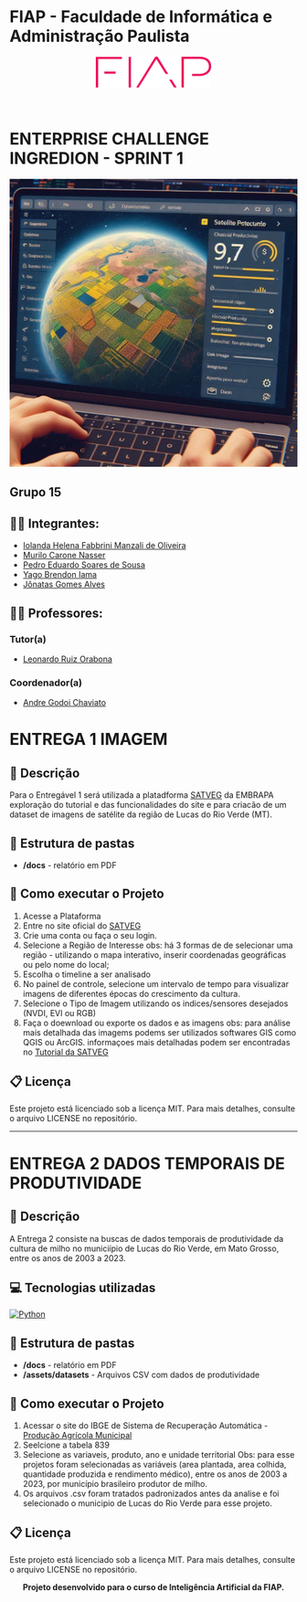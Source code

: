 # FIAP - Faculdade de Informática e Administração Paulista

<p align="center">
<a href= "https://www.fiap.com.br/"><img src="./assets/logo-fiap.png" alt="FIAP - Faculdade de Informática e Administração Paulista" border="0" width=40% height=40%></a>
</p>

<br>

# ENTERPRISE CHALLENGE INGREDION - SPRINT 1 
![SPRINY1](./assets/sprint1.jpg)

## Grupo 15

## 👨‍🎓 Integrantes: 
- <a href="https://www.linkedin.com/in/iolanda-helena-fabbrini-manzali-de-oliveira-14ab8ab0">Iolanda Helena Fabbrini Manzali de Oliveira</a>
- <a href="https://www.linkedin.com/company/inova-fusca">Murilo Carone Nasser</a> 
- <a href="https://www.linkedin.com/in/pedro-eduardo-soares-de-sousa-439552309">Pedro Eduardo Soares de Sousa</a> 
- <a href="https://www.linkedin.com/company/inova-fusca">Yago Brendon Iama</a>
- <a href="https://www.linkedin.com/in/jonatasgomes">Jônatas Gomes Alves</a>

## 👩‍🏫 Professores:
### Tutor(a) 
- <a href="https://www.linkedin.com/in/leonardoorabona">Leonardo Ruiz Orabona</a>
### Coordenador(a)
- <a href="https://www.linkedin.com/company/inova-fusca">Andre Godoi Chaviato</a>

# ENTREGA 1 IMAGEM

## 📜 Descrição

Para o Entregável 1 será utilizada a platadforma [SATVEG](https://www.satveg.cnptia.embrapa.br) da EMBRAPA exploração do tutorial e das funcionalidades do site e para criacão de um dataset de imagens de satélite da região de Lucas do Rio Verde (MT). 

## 📁 Estrutura de pastas

- **/docs** - relatório em PDF

## 🔧 Como executar o Projeto
  1. Acesse a Plataforma
  2. Entre no site oficial do [SATVEG](https://www.satveg.cnptia.embrapa.br)
  3. Crie uma conta ou faça o seu login.
  4. Selecione a Região de Interesse
     obs: há 3 formas de de selecionar uma região - utilizando o mapa interativo, inserir coordenadas geográficas ou pelo nome do local;
  5. Escolha o timeline a ser analisado
  6. No painel de controle, selecione um intervalo de tempo para visualizar imagens de diferentes épocas do crescimento da cultura.
  7. Selecione o Tipo de Imagem  utilizando os indices/sensores desejados (NVDI, EVI ou RGB)
  8.  Faça o doewnload ou exporte os dados e as imagens 
      obs: para análise mais detalhada das imagems podems ser utilizados softwares GIS como QGIS ou ArcGIS.
           informaçoes mais detalhadas podem ser encontradas no [Tutorial da SATVEG](https://www.satveg.cnptia.embrapa.br/satveg/pages/home.html) 
      

## 📋 Licença

Este projeto está licenciado sob a licença MIT. Para mais detalhes, consulte o arquivo LICENSE no repositório.

---
# ENTREGA 2 DADOS TEMPORAIS DE PRODUTIVIDADE

## 📜 Descrição

A Entrega 2 consiste na buscas de dados temporais de produtividade da cultura de milho no municiípio de Lucas do Rio Verde, em Mato Grosso, entre os anos de 2003 a 2023.

## 💻 Tecnologias utilizadas

[![Python](https://img.shields.io/badge/python-3670A0?style=for-the-badge&logo=python&logoColor=ffdd54)](#)


## 📁 Estrutura de pastas

- **/docs** - relatório em PDF
- **/assets/datasets** - Arquivos CSV com dados de produtividade

## 🔧 Como executar o Projeto
  1. Acessar o site do IBGE de Sistema de Recuperação Automática - [Produção Agrícola Municipal](https://sidra.ibge.gov.br/pesquisa/pam/tabelas)
  2. Seelcione a tabela 839
  3. Selecione as variaveis, produto, ano e unidade territorial
     Obs: para esse projetos foram selecionadas as variáveis (area plantada, area colhida, quantidade produzida e rendimento médico), entre os anos de 2003 a 2023, por município brasileiro produtor de milho. 
  4. Os arquivos .csv foram tratados padronizados antes da analise e foi selecionado o municipio de Lucas do Rio Verde para esse projeto. 


## 📋 Licença

Este projeto está licenciado sob a licença MIT. Para mais detalhes, consulte o arquivo LICENSE no repositório.



<p align="center">
<strong>Projeto desenvolvido para o curso de Inteligência Artificial da FIAP.</strong>
</p>
